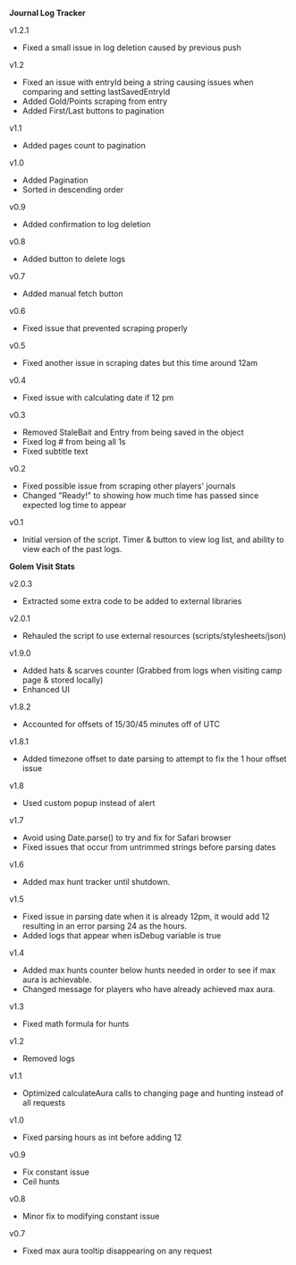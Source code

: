 __Journal Log Tracker__

v1.2.1
- Fixed a small issue in log deletion caused by previous push

v1.2
- Fixed an issue with entryId being a string causing issues when comparing and setting lastSavedEntryId
- Added Gold/Points scraping from entry
- Added First/Last buttons to pagination

v1.1
- Added pages count to pagination

v1.0
- Added Pagination
- Sorted in descending order

v0.9
- Added confirmation to log deletion

v0.8
- Added button to delete logs

v0.7
- Added manual fetch button

v0.6
- Fixed issue that prevented scraping properly

v0.5
- Fixed another issue in scraping dates but this time around 12am

v0.4
- Fixed issue with calculating date if 12 pm

v0.3
- Removed StaleBait and Entry from being saved in the object
- Fixed log # from being all 1s
- Fixed subtitle text

v0.2
- Fixed possible issue from scraping other players' journals
- Changed "Ready!" to showing how much time has passed since expected log time to appear

v0.1
- Initial version of the script. Timer & button to view log list, and ability to view each of the past logs.


__Golem Visit Stats__

v2.0.3
- Extracted some extra code to be added to external libraries

v2.0.1
- Rehauled the script to use external resources (scripts/stylesheets/json)

v1.9.0
- Added hats & scarves counter (Grabbed from logs when visiting camp page & stored locally)
- Enhanced UI

v1.8.2
- Accounted for offsets of 15/30/45 minutes off of UTC

v1.8.1
- Added timezone offset to date parsing to attempt to fix the 1 hour offset issue

v1.8
- Used custom popup instead of alert

v1.7
- Avoid using Date.parse() to try and fix for Safari browser
- Fixed issues that occur from untrimmed strings before parsing dates

v1.6
- Added max hunt tracker until shutdown.

v1.5
- Fixed issue in parsing date when it is already 12pm, it would add 12 resulting in an error parsing 24 as the hours.
- Added logs that appear when isDebug variable is true

v1.4
- Added max hunts counter below hunts needed in order to see if max aura is achievable.
- Changed message for players who have already achieved max aura.

v1.3
- Fixed math formula for hunts

v1.2
- Removed logs

v1.1
- Optimized calculateAura calls to changing page and hunting instead of all requests

v1.0
- Fixed parsing hours as int before adding 12

v0.9
- Fix constant issue
- Ceil hunts

v0.8
- Minor fix to modifying constant issue

v0.7
- Fixed max aura tooltip disappearing on any request